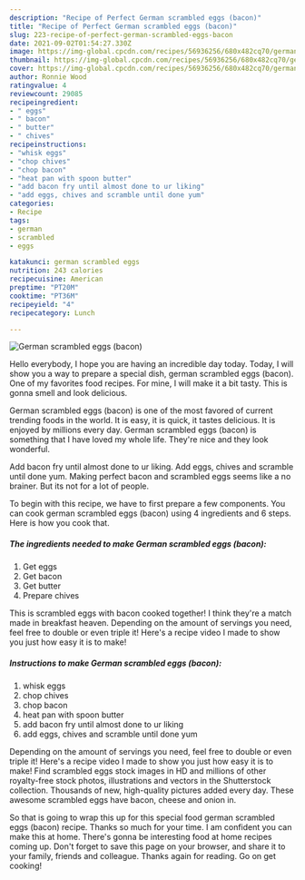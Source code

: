 ```yaml
---
description: "Recipe of Perfect German scrambled eggs (bacon)"
title: "Recipe of Perfect German scrambled eggs (bacon)"
slug: 223-recipe-of-perfect-german-scrambled-eggs-bacon
date: 2021-09-02T01:54:27.330Z
image: https://img-global.cpcdn.com/recipes/56936256/680x482cq70/german-scrambled-eggs-bacon-recipe-main-photo.jpg
thumbnail: https://img-global.cpcdn.com/recipes/56936256/680x482cq70/german-scrambled-eggs-bacon-recipe-main-photo.jpg
cover: https://img-global.cpcdn.com/recipes/56936256/680x482cq70/german-scrambled-eggs-bacon-recipe-main-photo.jpg
author: Ronnie Wood
ratingvalue: 4
reviewcount: 29085
recipeingredient:
- " eggs"
- " bacon"
- " butter"
- " chives"
recipeinstructions:
- "whisk eggs"
- "chop chives"
- "chop bacon"
- "heat pan with spoon butter"
- "add bacon fry until almost done to ur liking"
- "add eggs, chives and scramble until done yum"
categories:
- Recipe
tags:
- german
- scrambled
- eggs

katakunci: german scrambled eggs 
nutrition: 243 calories
recipecuisine: American
preptime: "PT20M"
cooktime: "PT36M"
recipeyield: "4"
recipecategory: Lunch

---
```



![German scrambled eggs (bacon)](https://img-global.cpcdn.com/recipes/56936256/680x482cq70/german-scrambled-eggs-bacon-recipe-main-photo.jpg)

Hello everybody, I hope you are having an incredible day today. Today, I will show you a way to prepare a special dish, german scrambled eggs (bacon). One of my favorites food recipes. For mine, I will make it a bit tasty. This is gonna smell and look delicious.

German scrambled eggs (bacon) is one of the most favored of current trending foods in the world. It is easy, it is quick, it tastes delicious. It is enjoyed by millions every day. German scrambled eggs (bacon) is something that I have loved my whole life. They're nice and they look wonderful.

Add bacon fry until almost done to ur liking. Add eggs, chives and scramble until done yum. Making perfect bacon and scrambled eggs seems like a no brainer. But its not for a lot of people.


To begin with this recipe, we have to first prepare a few components. You can cook german scrambled eggs (bacon) using 4 ingredients and 6 steps. Here is how you cook that.

<!--inarticleads1-->

##### The ingredients needed to make German scrambled eggs (bacon):

1. Get  eggs
1. Get  bacon
1. Get  butter
1. Prepare  chives


This is scrambled eggs with bacon cooked together! I think they&#39;re a match made in breakfast heaven. Depending on the amount of servings you need, feel free to double or even triple it! Here&#39;s a recipe video I made to show you just how easy it is to make! 

<!--inarticleads2-->

##### Instructions to make German scrambled eggs (bacon):

1. whisk eggs
1. chop chives
1. chop bacon
1. heat pan with spoon butter
1. add bacon fry until almost done to ur liking
1. add eggs, chives and scramble until done yum


Depending on the amount of servings you need, feel free to double or even triple it! Here&#39;s a recipe video I made to show you just how easy it is to make! Find scrambled eggs stock images in HD and millions of other royalty-free stock photos, illustrations and vectors in the Shutterstock collection. Thousands of new, high-quality pictures added every day. These awesome scrambled eggs have bacon, cheese and onion in. 

So that is going to wrap this up for this special food german scrambled eggs (bacon) recipe. Thanks so much for your time. I am confident you can make this at home. There's gonna be interesting food at home recipes coming up. Don't forget to save this page on your browser, and share it to your family, friends and colleague. Thanks again for reading. Go on get cooking!

